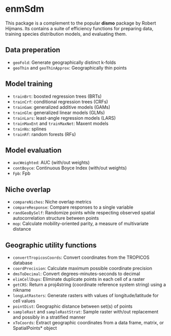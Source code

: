 # enmSdm
This package is a complement to the popular **dismo** package by Robert Hijmans. Its contains a suite of efficiency functions for preparing data, training species distribution models, and evaluating them.

## Data preperation ##
* `geoFold`: Generate geographically distinct k-folds
* `geoThin` and `geoThinApprox`: Geographically thin points

## Model training ###
* `trainBrt`: boosted regression trees (BRTs)
* `trainCrf`: conditional regression trees (CRFs)
* `trainGam`: generalized additive models (GAMs)
* `trainGlm`: generalized linear models (GLMs)
* `trainLars`: least-angle regression models (LARS)
* `trainMaxEnt` and `trainMaxNet`: Maxent models
* `trainNs`: splines
* `trainRf`: random forests (RFs)  

## Model evaluation ##
* `aucWeighted`: AUC (with/out weights)
* `contBoyce`: Continuous Boyce Index (with/out weights)
* `Fpb`: Fpb

## Niche overlap ##
* `compareNiches`: Niche overlap metrics
* `compareResponse`: Compare responses to a single variable
* `randGeoBySelf`: Randomize points while respecting observed spatial autocorrelation structure between points
* `mop`: Calculate mobility-oriented parity, a measure of multivariate distance

## Geographic utility functions ##
* `convertTropicosCoords`: Convert coordinates from the TROPICOS database
* `coordPrecision`: Calculate maximum possible coordinate precision
* `dmsToDecimal`: Convert degrees-minutes-seconds to decimal
* `elimCellDups`: Eliminate duplicate points in each cell of a raster
* `getCRS`: Return a proj4string (coordinate reference system string) using a nikname
* `longLatRasters`: Generate rasters with values of longitude/latitude for cell values
* `pointDist`: Geographic distance between set(s) of points
* `sampleRast` and `sampleRastStrat`: Sample raster with/out replacement and possibly in a stratified manner
* `xToCoords`: Extract geographic coordinates from a data frame, matrix, or SpatialPoints* object
